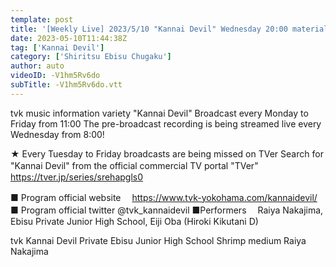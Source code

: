 ```yaml
---
template: post
title: '[Weekly Live] 2023/5/10 "Kannai Devil" Wednesday 20:00 material'
date: 2023-05-10T11:44:38Z
tag: ['Kannai Devil']
category: ['Shiritsu Ebisu Chugaku']
author: auto 
videoID: -V1hm5Rv6do
subTitle: -V1hm5Rv6do.vtt
---
```

tvk music information variety "Kannai Devil"
Broadcast every Monday to Friday from 11:00
The pre-broadcast recording is being streamed live every Wednesday from 8:00!

★ Every Tuesday to Friday broadcasts are being missed on TVer
Search for "Kannai Devil" from the official commercial TV portal "TVer"
　https://tver.jp/series/srehapgls0

■ Program official website
　https://www.tvk-yokohama.com/kannaidevil/
■ Program official twitter
@tvk_kannaidevil
■Performers
　Raiya Nakajima, Ebisu Private Junior High School, Eiji Oba (Hiroki Kikutani D)

tvk
Kannai Devil
Private Ebisu Junior High School
Shrimp medium
Raiya Nakajima